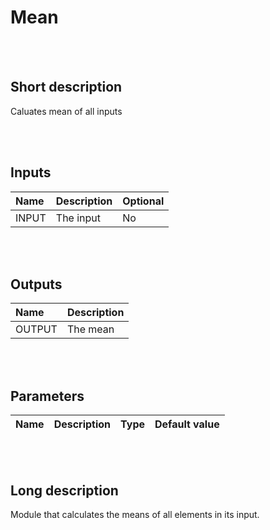 # Mean


<br><br>
## Short description

Caluates mean of all inputs

<br><br>

## Inputs

|Name|Description|Optional|
|:----|:-----------|:-------|
|INPUT|The  input|No|

<br><br>

## Outputs

|Name|Description|
|:----|:-----------|
|OUTPUT|The mean|

<br><br>

## Parameters

|Name|Description|Type|Default value|
|:----|:-----------|:----|:-------------|

<br><br>
## Long description
Module that calculates the means of all elements in its input.